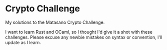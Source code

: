 # Crypto Challenge
My solutions to the Matasano Crypto Challenge.

I want to learn Rust and OCaml, so I thought I'd give it a shot with these challenges.
Please excuse any newbie mistakes on syntax or convention, I'll update as I learn.
